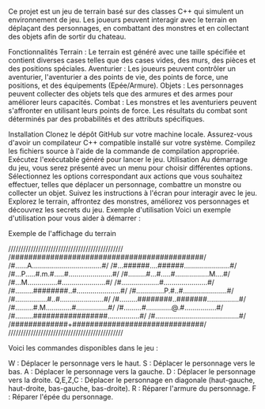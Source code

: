 Ce projet est un jeu de terrain basé sur des classes C++ qui simulent un environnement de jeu. 
Les joueurs peuvent interagir avec le terrain en déplaçant des personnages, en combattant des monstres et en collectant des objets afin de sortir du chateau.

Fonctionnalités
Terrain : Le terrain est généré avec une taille spécifiée et contient diverses cases telles que des cases vides, des murs, des pièces et des positions spéciales.
Aventurier : Les joueurs peuvent contrôler un aventurier, l'aventurier a des points de vie, des points de force, une positions, et des équipements (Epée/Armure).
Objets : Les personnages peuvent collecter des objets tels que des armures et des armes pour améliorer leurs capacités.
Combat : Les monstres et les aventuriers peuvent s'affronter en utilisant leurs points de force. Les résultats du combat sont déterminés par des probabilités et des attributs spécifiques.


Installation
Clonez le dépôt GitHub sur votre machine locale.
Assurez-vous d'avoir un compilateur C++ compatible installé sur votre système.
Compilez les fichiers source à l'aide de la commande de compilation appropriée.
Exécutez l'exécutable généré pour lancer le jeu.
Utilisation
Au démarrage du jeu, vous serez présenté avec un menu pour choisir différentes options.
Sélectionnez les options correspondant aux actions que vous souhaitez effectuer, telles que déplacer un personnage, combattre un monstre ou collecter un objet.
Suivez les instructions à l'écran pour interagir avec le jeu.
Explorez le terrain, affrontez des monstres, améliorez vos personnages et découvrez les secrets du jeu.
Exemple d'utilisation
Voici un exemple d'utilisation pour vous aider à démarrer :

Exemple de l'affichage du terrain 

//////////////////////////////////////////////
/############################################/
/#......A...................................#/
/#...######....######.......................#/
/#...P.....#.m.#.....#......................#/
/#.........#...#.....#.................M....#/
/#...M...............#......................#/
/#...................#......................#/
/#.........########..#......................#/
/#..............P.#..#......................#/
/#................#..#......................#/
/#.........########..#######................#/
/#.........#.M.............#................#/
/#.........#.............@.#................#/
/#.........#################................#/
/#..........................................#/
/#############+##############################/
//////////////////////////////////////////////


Voici les commandes disponibles dans le jeu :

W : Déplacer le personnage vers le haut.
S : Déplacer le personnage vers le bas.
A : Déplacer le personnage vers la gauche.
D : Déplacer le personnage vers la droite.
Q,E,Z,C : Déplacer le personnage en diagonale (haut-gauche, haut-droite, bas-gauche, bas-droite).
R : Réparer l'armure du personnage.
F : Réparer l'épée du personnage.

